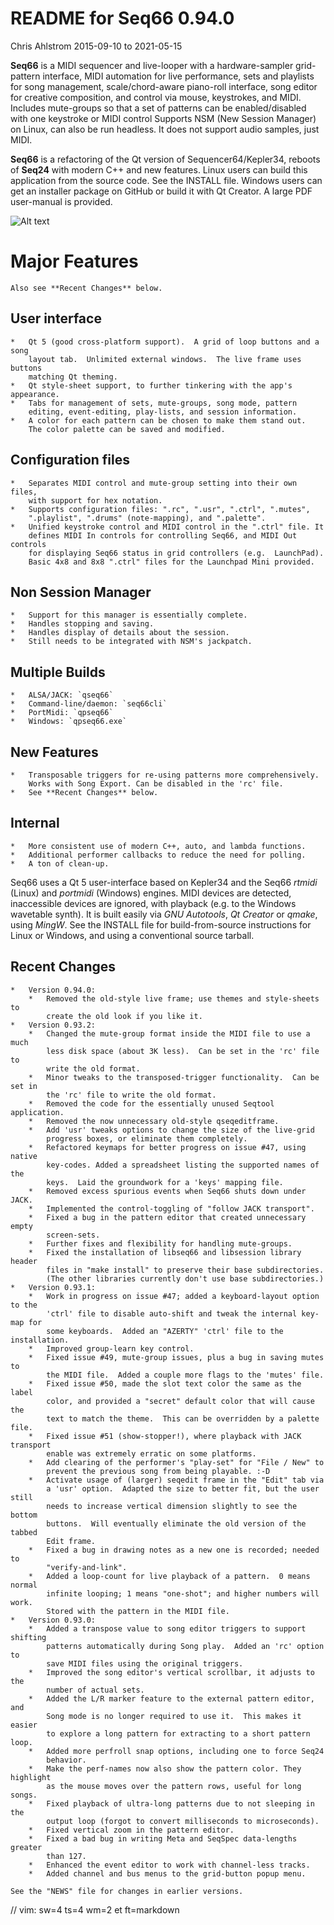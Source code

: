# README for Seq66 0.94.0

Chris Ahlstrom
2015-09-10 to 2021-05-15

__Seq66__ is a MIDI sequencer and live-looper with a hardware-sampler
grid-pattern interface, MIDI automation for live performance, sets and
playlists for song management, scale/chord-aware piano-roll interface, song
editor for creative composition, and control via mouse, keystrokes, and MIDI.
Includes mute-groups so that a set of patterns can be enabled/disabled with one
keystroke or MIDI control Supports NSM (New Session Manager) on Linux, can also be
run headless.  It does not support audio samples, just MIDI.

__Seq66__ is a refactoring of the Qt version of Sequencer64/Kepler34, reboots
of __Seq24__ with modern C++ and new features.  Linux users can build this
application from the source code.  See the INSTALL file.  Windows users can
get an installer package on GitHub or build it with Qt Creator.  A large PDF
user-manual is provided.

![Alt text](doc/latex/images/main-window/main-window-fluxbox.png?raw=true "Seq66
Dark-Cold Fluxbox")

# Major Features

    Also see **Recent Changes** below.

##  User interface

    *   Qt 5 (good cross-platform support).  A grid of loop buttons and a song
        layout tab.  Unlimited external windows.  The live frame uses buttons
        matching Qt theming.
    *   Qt style-sheet support, to further tinkering with the app's appearance.
    *   Tabs for management of sets, mute-groups, song mode, pattern
        editing, event-editing, play-lists, and session information.
    *   A color for each pattern can be chosen to make them stand out.
        The color palette can be saved and modified.

##  Configuration files

    *   Separates MIDI control and mute-group setting into their own files,
        with support for hex notation.
    *   Supports configuration files: ".rc", ".usr", ".ctrl", ".mutes",
        ".playlist", ".drums" (note-mapping), and ".palette".
    *   Unified keystroke control and MIDI control in the ".ctrl" file. It
        defines MIDI In controls for controlling Seq66, and MIDI Out controls
        for displaying Seq66 status in grid controllers (e.g.  LaunchPad).
        Basic 4x8 and 8x8 ".ctrl" files for the Launchpad Mini provided.

##  Non Session Manager

    *   Support for this manager is essentially complete.
    *   Handles stopping and saving.
    *   Handles display of details about the session.
    *   Still needs to be integrated with NSM's jackpatch.

##  Multiple Builds

    *   ALSA/JACK: `qseq66`
    *   Command-line/daemon: `seq66cli`
    *   PortMidi: `qpseq66`
    *   Windows: `qpseq66.exe`

##  New Features

    *   Transposable triggers for re-using patterns more comprehensively.
        Works with Song Export. Can be disabled in the 'rc' file.
    *   See **Recent Changes** below.

##  Internal

    *   More consistent use of modern C++, auto, and lambda functions.
    *   Additional performer callbacks to reduce the need for polling.
    *   A ton of clean-up.

Seq66 uses a Qt 5 user-interface based on Kepler34 and the Seq66 *rtmidi*
(Linux) and *portmidi* (Windows) engines.  MIDI devices are detected,
inaccessible devices are ignored, with playback (e.g. to the Windows wavetable
synth). It is built easily via *GNU Autotools*, *Qt Creator* or *qmake*, using
*MingW*.  See the INSTALL file for build-from-source instructions for Linux or
Windows, and using a conventional source tarball.

## Recent Changes

    *   Version 0.94.0:
        *   Removed the old-style live frame; use themes and style-sheets to
            create the old look if you like it.
    *   Version 0.93.2:
        *   Changed the mute-group format inside the MIDI file to use a much
            less disk space (about 3K less).  Can be set in the 'rc' file to
            write the old format.
        *   Minor tweaks to the transposed-trigger functionality.  Can be set in
            the 'rc' file to write the old format.
        *   Removed the code for the essentially unused Seqtool application.
        *   Removed the now unnecessary old-style qseqeditframe.
        *   Add 'usr' tweaks options to change the size of the live-grid
            progress boxes, or eliminate them completely.
        *   Refactored keymaps for better progress on issue #47, using native
            key-codes. Added a spreadsheet listing the supported names of the
            keys.  Laid the groundwork for a 'keys' mapping file.
        *   Removed excess spurious events when Seq66 shuts down under JACK.
        *   Implemented the control-toggling of "follow JACK transport".
        *   Fixed a bug in the pattern editor that created unnecessary empty
            screen-sets.
        *   Further fixes and flexibility for handling mute-groups.
        *   Fixed the installation of libseq66 and libsession library header
            files in "make install" to preserve their base subdirectories.
            (The other libraries currently don't use base subdirectories.)
    *   Version 0.93.1:
        *   Work in progress on issue #47; added a keyboard-layout option to the
            'ctrl' file to disable auto-shift and tweak the internal key-map for
            some keyboards.  Added an "AZERTY" 'ctrl' file to the installation.
        *   Improved group-learn key control.
        *   Fixed issue #49, mute-group issues, plus a bug in saving mutes to
            the MIDI file.  Added a couple more flags to the 'mutes' file.
        *   Fixed issue #50, made the slot text color the same as the label
            color, and provided a "secret" default color that will cause the
            text to match the theme.  This can be overridden by a palette file.
        *   Fixed issue #51 (show-stopper!), where playback with JACK transport
            enable was extremely erratic on some platforms.
        *   Add clearing of the performer's "play-set" for "File / New" to
            prevent the previous song from being playable. :-D
        *   Activate usage of (larger) seqedit frame in the "Edit" tab via
            a 'usr' option.  Adapted the size to better fit, but the user still
            needs to increase vertical dimension slightly to see the bottom
            buttons.  Will eventually eliminate the old version of the tabbed
            Edit frame.
        *   Fixed a bug in drawing notes as a new one is recorded; needed to
            "verify-and-link".
        *   Added a loop-count for live playback of a pattern.  0 means normal
            infinite looping; 1 means "one-shot"; and higher numbers will work.
            Stored with the pattern in the MIDI file.
    *   Version 0.93.0:
        *   Added a transpose value to song editor triggers to support shifting
            patterns automatically during Song play.  Added an 'rc' option to
            save MIDI files using the original triggers.
        *   Improved the song editor's vertical scrollbar, it adjusts to the
            number of actual sets.
        *   Added the L/R marker feature to the external pattern editor, and
            Song mode is no longer required to use it.  This makes it easier
            to explore a long pattern for extracting to a short pattern loop.
        *   Added more perfroll snap options, including one to force Seq24
            behavior.
        *   Make the perf-names now also show the pattern color. They highlight
            as the mouse moves over the pattern rows, useful for long songs.
        *   Fixed playback of ultra-long patterns due to not sleeping in the
            output loop (forgot to convert milliseconds to microseconds).
        *   Fixed vertical zoom in the pattern editor.
        *   Fixed a bad bug in writing Meta and SeqSpec data-lengths greater
            than 127.
        *   Enhanced the event editor to work with channel-less tracks.
        *   Added channel and bus menus to the grid-button popup menu.

    See the "NEWS" file for changes in earlier versions.

// vim: sw=4 ts=4 wm=2 et ft=markdown

